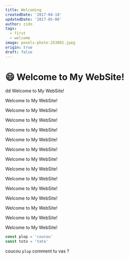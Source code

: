 ```yaml
---
title: Welcoming
createdDate: '2017-04-18'
updatedDate: '2017-05-06'
author: zido
tags:
  - first
  - welcome
image: pexels-photo-253092.jpeg
origin: true
draft: false
---
```


# :smile: Welcome to My WebSite!

dd Welcome to My WebSite!

Welcome to My WebSite!

Welcome to My WebSite!

Welcome to My WebSite!

Welcome to My WebSite!

Welcome to My WebSite!

Welcome to My WebSite!

Welcome to My WebSite!

Welcome to My WebSite!

Welcome to My WebSite!

Welcome to My WebSite!

Welcome to My WebSite!

Welcome to My WebSite!

Welcome to My WebSite!

Welcome to My WebSite!

```javascript
const plop = 'coucou'
const toto = 'tata'
```

coucou `plop` comment tu vas ?
